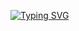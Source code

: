 [![Typing SVG](https://readme-typing-svg.herokuapp.com?font=Fira+Code&pause=1000&color=86009C&width=435&lines=Ol%C3%A1%2C+eu+sou+a+Sara!!%F0%9F%98%BA)](https://git.io/typing-svg)
